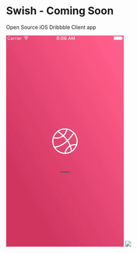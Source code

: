# Swish - Coming Soon
Open Source iOS Dribbble Client app

![](https://github.com/dannyYassine/Swish/blob/master/splash_gif.gif)
![](https://github.com/dannyYassine/Swish/blob/master/login_gif.gif)

